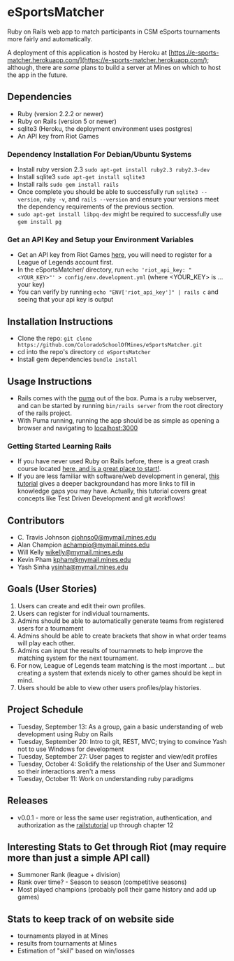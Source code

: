 # eSportsMatcher
Ruby on Rails web app to match participants in CSM eSports tournaments more fairly and automatically.

A deployment of this application is hosted by Heroku at [https://e-sports-matcher.herokuapp.com/](https://e-sports-matcher.herokuapp.com/); although, there are *some* plans to build a server at Mines on which to host the app in the future.

## Dependencies
* Ruby (version 2.2.2 or newer)
* Ruby on Rails (version 5 or newer)
* sqlite3 (Heroku, the deployment environment uses postgres)
* An API key from Riot Games

### Dependency Installation For Debian/Ubuntu Systems
* Install ruby version 2.3 `sudo apt-get install ruby2.3 ruby2.3-dev`
* Install sqlite3 `sudo apt-get install sqlite3`
* Install rails `sudo gem install rails`
* Once complete you should be able to successfully run `sqlite3 --version`, `ruby -v`, and `rails --version` and ensure your versions meet the dependency requirements of the previous section.
* `sudo apt-get install libpq-dev` might be required to successfully use `gem install pg` 

### Get an API Key and Setup your Environment Variables
* Get an API key from Riot Games [here](https://developer.riotgames.com), you will need to register for a League of Legends account first.
* In the eSportsMatcher/ directory, run `echo 'riot_api_key: "<YOUR_KEY>"' > config/env.development.yml` (where <YOUR_KEY> is ... your key)
* You can verify by running `echo "ENV['riot_api_key']" | rails c` and seeing that your api key is output

## Installation Instructions
* Clone the repo: `git clone https://github.com/ColoradoSchoolOfMines/eSportsMatcher.git`
* cd into the repo's directory `cd eSportsMatcher`
* Install gem dependencies `bundle install`

## Usage Instructions
* Rails comes with the [puma](http://puma.io/) out of the box. Puma is a ruby webserver, and can be started by running `bin/rails server` from the root directory of the rails project.
* With Puma running, running the app should be as simple as opening a browser and navigating to [localhost:3000](http://localhost:3000/)

### Getting Started Learning Rails
* If you have never used Ruby on Rails before, there is a great crash course located [here, and is a great place to start!](http://guides.rubyonrails.org/getting_started.html).
* If you are less familiar with software/web development in general, [this tutorial](https://www.railstutorial.org/book/beginning) gives a deeper backgroundand has more links to fill in knowledge gaps you may have. Actually, this tutorial covers great concepts like Test Driven Development and git workflows!

## Contributors
* C. Travis Johnson [cjohnso0@mymail.mines.edu](mailto:cjohnso0@mymail.mines.edu)
* Alan Champion [achampio@mymail.mines.edu](mailto:achampio@mymail.mines.edu)
* Will Kelly [wikelly@mymail.mines.edu](mailto:wikelly@mymail.mines.edu)
* Kevin Pham [kpham@mymail.mines.edu](mailto:kpham@mymail.mines.edu)
* Yash Sinha [ysinha@mymail.mines.edu](mailto:ysinha@mymail.mines.edu)

## Goals (User Stories)
1. Users can create and edit their own profiles.
2. Users can register for individual tournaments.
3. Admins should be able to automatically generate teams from registered users for a tournament
4. Admins should be able to create brackets that show in what order teams will play each other.
5. Admins can input the results of tournamnets to help improve the matching system for the next tournament.
6. For now, League of Legends team matching is the most important ... but creating a system that extends nicely to other games should be kept in mind.
7. Users should be able to view other users profiles/play histories.

## Project Schedule
* Tuesday, September 13: As a group, gain a basic understanding of web development using Ruby on Rails
* Tuesday, September 20: Intro to git, REST, MVC; trying to convince Yash not to use Windows for development
* Tuesday, September 27: User pages to register and view/edit profiles
* Tuesday, October 4: Solidify the relationship of the User and Summoner so their interactions aren't a mess
* Tuesday, October 11: Work on understanding ruby paradigms

## Releases
* v0.0.1 - more or less the same user registration, authentication, and authorization as the [railstutorial](https://www.railstutorial.org/book/beginning) up through chapter 12


## Interesting Stats to Get through Riot (may require more than just a simple API call)
* Summoner Rank (league + division)
* Rank over time? - Season to season (competitive seasons)
* Most played champions (probably poll their game history and add up games)

## Stats to keep track of on website side
* tournaments played in at Mines
* results from tournaments at Mines
* Estimation of "skill" based on win/losses
